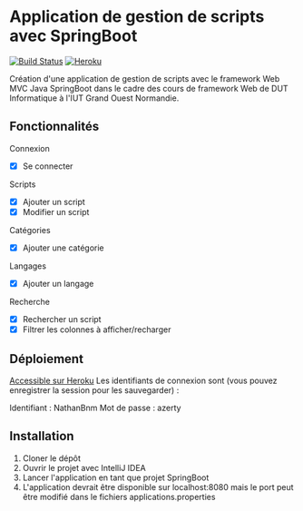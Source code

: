 # Application de gestion de scripts avec SpringBoot

[![Build Status](https://travis-ci.org/NathanBnm/springboot-tds.svg?branch=evaluation)](https://travis-ci.org/NathanBnm/springboot-tds)
[![Heroku](http://heroku-badge.herokuapp.com/?app=spring-evaluation-nb&root=/)](https://spring-evaluation-nb.herokuapp.com/)

Création d'une application de gestion de scripts avec le framework Web MVC Java SpringBoot dans le cadre des cours de framework Web de DUT Informatique à l'IUT Grand Ouest Normandie.

## Fonctionnalités

Connexion
* [X] Se connecter

Scripts
* [X] Ajouter un script
* [X] Modifier un script

Catégories
* [X] Ajouter une catégorie

Langages
* [X] Ajouter un langage

Recherche
* [X] Rechercher un script
* [X] Filtrer les colonnes à afficher/recharger

## Déploiement

[Accessible sur Heroku](https://spring-evaluation-nb.herokuapp.com/)
Les identifiants de connexion sont (vous pouvez enregistrer la session pour les sauvegarder) :

Identifiant : NathanBnm
Mot de passe : azerty

## Installation

1. Cloner le dépôt
2. Ouvrir le projet avec IntelliJ IDEA
3. Lancer l'application en tant que projet SpringBoot
4. L'application devrait être disponible sur localhost:8080 mais le port peut être modifié dans le fichiers applications.properties
